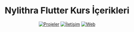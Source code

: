 <h1 align="center">Nylithra Flutter Kurs İçerikleri</h1>
<p align="center">
  <a href="https://github.com/nylithraa/Flutter/tree/main/Kodlar"><img src="https://img.shields.io/badge/📁%20Flutter%20Kurs%20İçeriklerine%20Göz%20Atın-1e3a8a?style=for-the-badge&logo=github" alt="Projeler"></a>
  <a href="mailto:nylithra@lanux.xyz"><img src="https://img.shields.io/badge/✉️%20İletişime%20Geçin-2563eb?style=for-the-badge" alt="İletişim"></a>
  <a href="https://nylithra.github.io/" target="_blank"><img src="https://img.shields.io/badge/🌐%20Web%20Sitem-0ea5e9?style=for-the-badge" alt="Web"></a>
</p>
